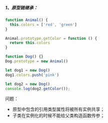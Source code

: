 ##### 1、原型链继承：
```js
function Animal() {
  this.colors = ['red', 'green']
}

Animal.prototype.getColor = function () {
  return this.colors
}

function Dog() {}
Dog.prototype = new Animal()

let dog1 = new Dog()
dog1.colors.push('pink')

let dog2 = new Dog()
console.log(dog2.getColor());
```

问题：
- 原型中包含的引用类型属性将被所有实例共享；
- 子类在实例化的时候不能给父类构造函数传参；